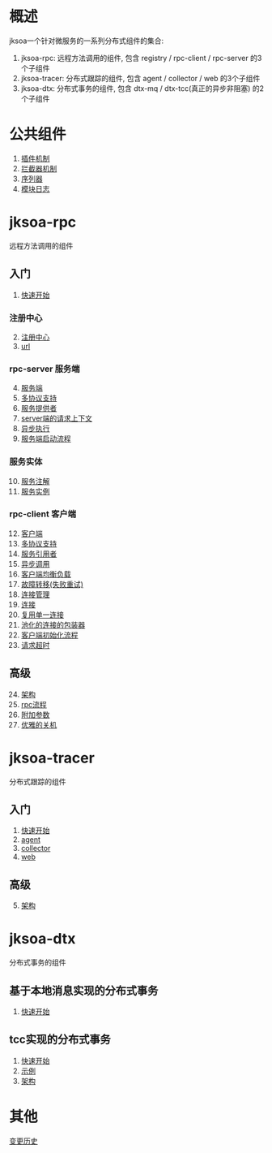 # 概述
jksoa一个针对微服务的一系列分布式组件的集合:

1. jksoa-rpc: 远程方法调用的组件, 包含 registry / rpc-client / rpc-server 的3个子组件
2. jksoa-tracer: 分布式跟踪的组件, 包含 agent / collector / web 的3个子组件
3. jksoa-dtx: 分布式事务的组件, 包含 dtx-mq / dtx-tcc(真正的异步非阻塞) 的2个子组件

# 公共组件
1. [插件机制](doc/common/plugin.md)
2. [拦截器机制](doc/common/interceptor.md)
3. [序列器](doc/common/serializer.md)
4. [模块日志](doc/common/log.md)

# jksoa-rpc
远程方法调用的组件

## 入门
1. [快速开始](doc/rpc/getting_started.md)

### 注册中心
2. [注册中心](doc/rpc/registry/registry.md)
3. [url](doc/rpc/registry/url.md)

### rpc-server 服务端
4. [服务端](doc/rpc/server/server.md)
5. [多协议支持](doc/rpc/server/protocol.md)
6. [服务提供者](doc/rpc/server/provider.md)
7. [server端的请求上下文](doc/rpc/server/context.md)
8. [异步执行](doc/rpc/server/async-execute.md)
9. [服务端启动流程](doc/rpc/server/start-flow.md)

### 服务实体
10. [服务注解](doc/rpc/service/annotation.md)
11. [服务实例](doc/rpc/service/instance.md)

### rpc-client 客户端

12. [客户端](doc/rpc/client/client.md)
13. [多协议支持](doc/rpc/client/protocol.md)
14. [服务引用者](doc/rpc/client/referer.md)
15. [异步调用](doc/rpc/client/async-call.md)
16. [客户端均衡负载](doc/rpc/client/load_balancer.md)
17. [故障转移(失败重试)](doc/rpc/client/failover.md)
18. [连接管理](doc/rpc/client/connnection_manage.md)
19. [连接](doc/rpc/client/connection.md)
20. [复用单一连接](doc/rpc/client/reuse-connection.md)
21. [池化的连接的包装器](doc/rpc/client/pooled-connection.md)
22. [客户端初始化流程](doc/rpc/client/init-flow.md)
23. [请求超时](doc/rpc/client/request_timeout.md)

## 高级
24. [架构](doc/rpc/architecture.md)
25. [rpc流程](doc/rpc/rpc-flow.md)
26. [附加参数](doc/rpc/common/attachment.md)
27. [优雅的关机](doc/rpc/common/graceful-shutdown.md)


# jksoa-tracer

分布式跟踪的组件

## 入门
1. [快速开始](doc/tracer/getting_started.md)
2. [agent](doc/tracer/agent.md)
3. [collector](doc/tracer/collector.md)
4. [web](doc/tracer/web.md)

## 高级
5. [架构](doc/tracer/architecture.md)

# jksoa-dtx

分布式事务的组件

## 基于本地消息实现的分布式事务

1. [快速开始](doc/dtx/mq/getting_started.md)

## tcc实现的分布式事务

1. [快速开始](doc/dtx/tcc/getting_started.md)
2. [示例](doc/dtx/tcc/demo.md)
3. [架构](doc/dtx/tcc/architecture.md)

# 其他
[变更历史](doc/changelog.md)
